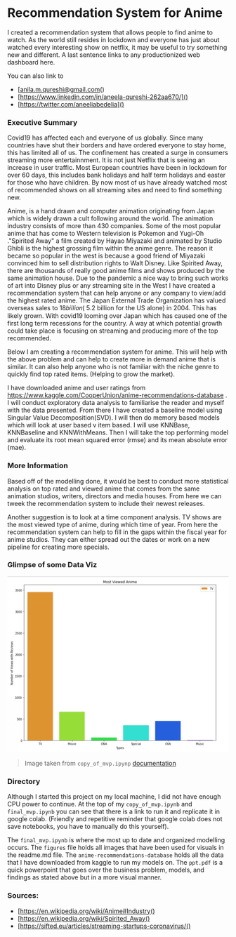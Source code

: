 
# Recommendation System for Anime

I created a recommendation system that allows people to find anime to watch. 
As the world still resides in lockdown and everyone has just about watched every interesting show on netflix, it may be useful to try something new and different.
A last sentence links to any productionized web dashboard here.

You can also link to 
* [anila.m.qureshi@gmail.com()
* [https://www.linkedin.com/in/aneela-qureshi-262aa670/]()
* [https://twitter.com/aneeliabedelia]()


### Executive Summary

Covid19 has affected each and everyone of us globally. Since many countries have shut their borders and have ordered everyone to stay home, this has limited all of us. The confinement has created a surge in consumers streaming more entertainnment. It is not just Netflix that is seeing an increase in user traffic. Most European countries have been in lockdown for over 60 days, this includes bank holidays and half term holidays and easter for those who have children. By now most of us have already watched most of recommended shows on all streaming sites and need to find something new.

Anime, is a hand drawn and computer animation originating from Japan which is widely drawn a cult following around the world. The animation industry consists of more than 430 companies. Some of the most popular anime that has come to Western television is Pokemon and Yugi-Oh ."Spirited Away" a film created by Hayao Miyazaki and animated by Studio Ghibli is the highest grossing film within the anime genre. The reason it became so popular in the west is because a good friend of Miyazaki convinced him to sell distribution rights to Walt Disney. Like Spirited Away, there are thousands of really good anime films and shows produced by the same animation house. Due to the pandemic a nice way to bring such works of art into Disney plus or any streaming site in the West I have created a recommendation system that can help anyone or any company to view/add the highest rated anime. The Japan External Trade Organization has valued overseas sales to  18𝑏𝑖𝑙𝑙𝑖𝑜𝑛( 5.2 billion for the US alone) in 2004. This has likely grown. With covid19 looming over Japan which has caused one of the first long term recessions for the country. A way at which potential growth could take place is focusing on streaming and producing more of the top recommended.

Below I am creating a recommendation system for anime. This will help with the above problem and can help to create more in demand anime that is similar. It can also help anyone who is not familiar with the niche genre to quickly find top rated items. (Helping to grow the market).

I have downloaded anime and user ratings from https://www.kaggle.com/CooperUnion/anime-recommendations-database . I will conduct exploratory data analysis to familiarise the reader and myself with the data presented. From there I have created a baseline model using Singular Value Decomposition(SVD). I will then do memory based models which will look at user based v item based. I will use KNNBase, KNNBaseline and KNNWithMeans. Then I will take the top performing model and evaluate its root mean squared error (rmse) and its mean absolute error (mae). 


### More Information

Based off of the modelling done, it would be best to conduct more statistical analysis on top rated and viewed anime that comes from the same animation studios, writers, directors and media houses. From here we can tweek the recommendation system to include their newest releases. 

Another suggestion is to look at a time component analysis. TV shows are the most viewed type of anime, during which time of year. From here the recommendation system can help to fill in the gaps within the fiscal year for anime studios. They can either spread out the dates or work on a new pipeline for creating more specials. 

### Glimpse of some Data Viz

![Distribution of anime ratings](figures/distributionofratings.png)

> Image taken from `copy_of_mvp.ipynp` [documentation](https://github.com/anilaq/capstone/blob/master/Copy_of_mvp.ipynb)

### Directory

Although I started this project on my local machine, I did not have enough CPU power to continue. At the top of my `copy_of_mvp.ipynb` and `final_mvp.ipynb` you can see that there is a link to run it and replicate it in google colab. (Friendly and repetitive reminder that google colab does not save notebooks, you have to manually do this yourself). 

The `final_mvp.ipynb` is where the most up to date and organized modelling occurs. 
The `figures` file holds all images that have been used for visuals in the readme.md file. 
The `anime-recommendations-database` holds all the data that I have downloaded from kaggle to run my models on. 
The `ppt.pdf` is a quick powerpoint that goes over the business problem, models, and findings as stated above but in a more visual manner. 


### Sources: 
* [https://en.wikipedia.org/wiki/Anime#Industry()
* [https://en.wikipedia.org/wiki/Spirited_Away()
* [https://sifted.eu/articles/streaming-startups-coronavirus/()




